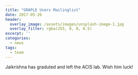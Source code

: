 ```yaml
---
title: "GRAPLE Users Mailinglist"
date: 2017-05-26
header:
  overlay_image: /assets/images/unsplash-image-1.jpg
  overlay_filter: rgba(255, 0, 0, 0.5)
excerpt: ''
categories:
  - news
tags:
  - team
---
```

Jaikrishna has graduted and left the ACIS lab. Wish him luck!

